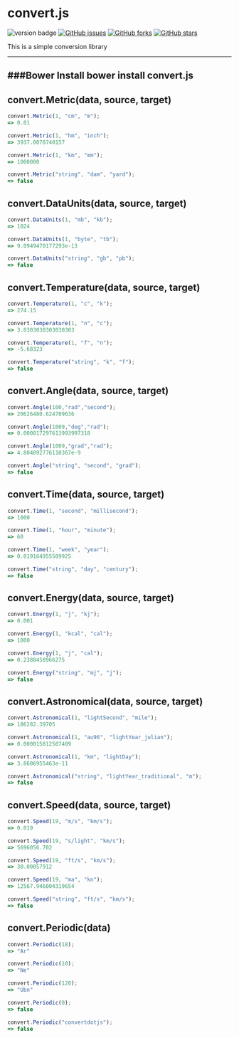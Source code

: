 convert.js
=====
![version badge](https://img.shields.io/badge/version-0.0.2-green.svg) [![GitHub issues](https://img.shields.io/github/issues/YazilimMuhendisiyizBiz/convert.js.svg)](https://github.com/YazilimMuhendisiyizBiz/convert.js/issues) [![GitHub forks](https://img.shields.io/github/forks/YazilimMuhendisiyizBiz/convert.js.svg)](https://github.com/YazilimMuhendisiyizBiz/convert.js/network) [![GitHub stars](https://img.shields.io/github/stars/YazilimMuhendisiyizBiz/convert.js.svg)](https://github.com/YazilimMuhendisiyizBiz/convert.js/stargazers) 

This is a simple conversion library


----------
###Bower Install
	bower install convert.js
----------


convert.Metric(data, source, target)
-----------------------

```javascript
convert.Metric(1, "cm", "m");
=> 0.01

convert.Metric(1, "hm", "inch");
=> 3937.0078740157

convert.Metric(1, "km", "mm");
=> 1000000

convert.Metric("string", "dam", "yard");
=> false
```

convert.DataUnits(data, source, target)
-----------------------

```javascript
convert.DataUnits(1, "mb", "kb");
=> 1024

convert.DataUnits(1, "byte", "tb");
=> 9.0949470177293e-13

convert.DataUnits("string", "gb", "pb");
=> false
```

convert.Temperature(data, source, target)
-----------------------

```javascript
convert.Temperature(1, "c", "k");
=> 274.15

convert.Temperature(1, "n", "c");
=> 3.0303030303030303

convert.Temperature(1, "f", "n");
=> -5.68323

convert.Temperature("string", "k", "f");
=> false
```

convert.Angle(data, source, target)
-----------------------

```javascript
convert.Angle(100,"rad","second");
=> 20626480.624709636

convert.Angle(1009,"deg","rad");
=> 0.000017297613993997318 

convert.Angle(1009,"grad","rad");
=> 4.804892776110367e-9

convert.Angle("string", "second", "grad");
=> false
```

convert.Time(data, source, target)
-----------------------

```javascript
convert.Time(1, "second", "millisecond");
=> 1000

convert.Time(1, "hour", "minute");
=> 60

convert.Time(1, "week", "year");
=> 0.019164955509925

convert.Time("string", "day", "century");
=> false
```

convert.Energy(data, source, target)
-----------------------

```javascript
convert.Energy(1, "j", "kj");
=> 0.001

convert.Energy(1, "kcal", "cal");
=> 1000

convert.Energy(1, "j", "cal");
=> 0.2388458966275

convert.Energy("string", "mj", "j");
=> false
```

convert.Astronomical(data, source, target)
-----------------------

```javascript
convert.Astronomical(1, "lightSecond", "mile");
=> 186282.39705

convert.Astronomical(1, "au96", "lightYear_julian");
=> 0.000015812507409

convert.Astronomical(1, "km", "lightDay");
=> 3.8606955463e-11

convert.Astronomical("string", "lightYear_traditional", "m");
=> false
```

convert.Speed(data, source, target)
-----------------------

```javascript
convert.Speed(19, "m/s", "km/s");
=> 0.019

convert.Speed(19, "s/light", "km/s");
=> 5696056.702

convert.Speed(19, "ft/s", "km/s");
=> 30.00057912

convert.Speed(19, "ma", "kn");
=> 12567.946004319654

convert.Speed("string", "ft/s", "km/s");
=> false
```

convert.Periodic(data)
-----------------------

```javascript
convert.Periodic(18);
=> "Ar"

convert.Periodic(10);
=> "Ne"

convert.Periodic(120);
=> "Ubn"

convert.Periodic(0);
=> false

convert.Periodic("convertdotjs");
=> false
```

